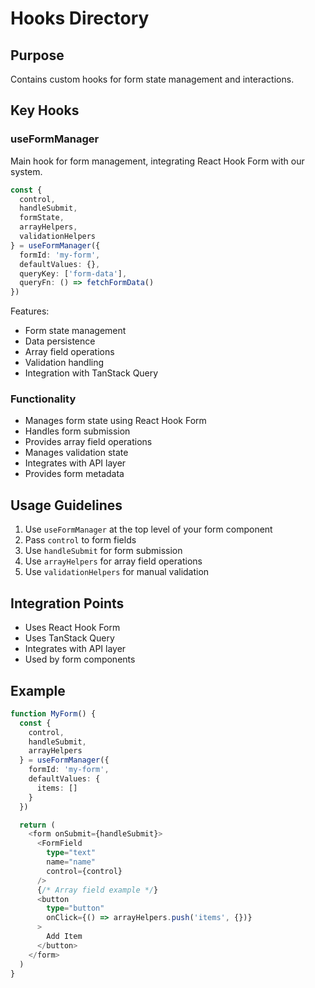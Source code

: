 # Hooks Directory

## Purpose
Contains custom hooks for form state management and interactions.

## Key Hooks

### useFormManager
Main hook for form management, integrating React Hook Form with our system.

```typescript
const { 
  control,
  handleSubmit,
  formState,
  arrayHelpers,
  validationHelpers 
} = useFormManager({
  formId: 'my-form',
  defaultValues: {},
  queryKey: ['form-data'],
  queryFn: () => fetchFormData()
})
```

Features:
- Form state management
- Data persistence
- Array field operations
- Validation handling
- Integration with TanStack Query

### Functionality
- Manages form state using React Hook Form
- Handles form submission
- Provides array field operations
- Manages validation state
- Integrates with API layer
- Provides form metadata

## Usage Guidelines
1. Use `useFormManager` at the top level of your form component
2. Pass `control` to form fields
3. Use `handleSubmit` for form submission
4. Use `arrayHelpers` for array field operations
5. Use `validationHelpers` for manual validation

## Integration Points
- Uses React Hook Form
- Uses TanStack Query
- Integrates with API layer
- Used by form components

## Example
```typescript
function MyForm() {
  const { 
    control, 
    handleSubmit,
    arrayHelpers 
  } = useFormManager({
    formId: 'my-form',
    defaultValues: {
      items: []
    }
  })

  return (
    <form onSubmit={handleSubmit}>
      <FormField
        type="text"
        name="name"
        control={control}
      />
      {/* Array field example */}
      <button 
        type="button"
        onClick={() => arrayHelpers.push('items', {})}
      >
        Add Item
      </button>
    </form>
  )
}
```